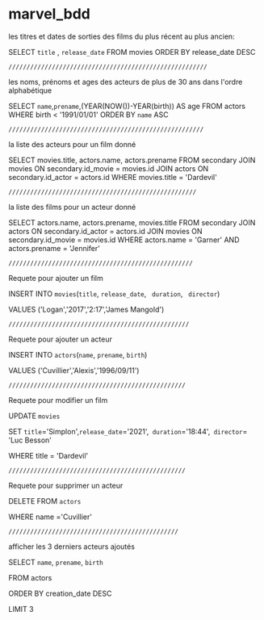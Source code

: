 # marvel_bdd

les titres et dates de sorties des films du plus récent au plus ancien:

SELECT `title` , `release_date`
FROM movies
ORDER BY release_date DESC 

	///////////////////////////////////////////////////////

les noms, prénoms et ages des acteurs de plus de 30 ans dans l'ordre alphabétique

SELECT `name`,`prename`,(YEAR(NOW())-YEAR(birth)) AS age
FROM actors
WHERE birth < '1991/01/01'
ORDER BY `name` ASC 


	//////////////////////////////////////////////////////


la liste des acteurs pour un film donné

SELECT movies.title, actors.name, actors.prename
FROM secondary 
JOIN movies ON secondary.id_movie = movies.id
JOIN actors ON secondary.id_actor = actors.id
WHERE movies.title = 'Dardevil'


	////////////////////////////////////////////////////


la liste des films pour un acteur donné

SELECT actors.name, actors.prename, movies.title 
FROM secondary 
JOIN actors ON secondary.id_actor = actors.id
JOIN movies ON secondary.id_movie = movies.id
WHERE actors.name = 'Garner' AND actors.prename = 'Jennifer'

	///////////////////////////////////////////////////

Requete pour ajouter un film

 INSERT INTO `movies`(`title`, `release_date`, ` duration`, ` director`) 
 
 VALUES ('Logan','2017','2:17','James Mangold')

	//////////////////////////////////////////////////

Requete pour ajouter un acteur

 INSERT INTO `actors`(`name`, `prename`, `birth`) 
 
 VALUES ('Cuvillier','Alexis','1996/09/11')

	/////////////////////////////////////////////////


Requete pour modifier un film

UPDATE `movies` 

SET `title`='Simplon',`release_date`='2021',` duration`='18:44',` director`= 'Luc Besson'

 WHERE title = 'Dardevil'

	/////////////////////////////////////////////////

Requete pour supprimer un acteur

DELETE FROM `actors` 

WHERE name ='Cuvillier'

	///////////////////////////////////////////////


afficher les 3 derniers acteurs ajoutés

SELECT `name`, `prename`, `birth`

FROM actors

ORDER BY creation_date DESC 

LIMIT 3